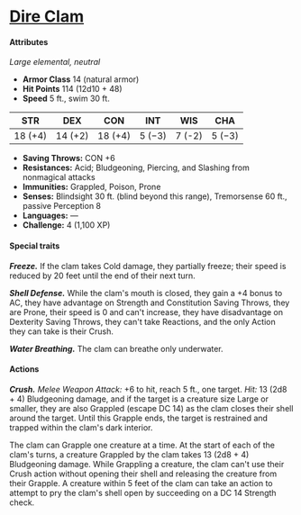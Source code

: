 # [Dire Clam](https://github.com/mpanighetti/dnd5e-monsters/blob/main/elementals/dire-clam.md)

#### Attributes

_Large elemental, neutral_

- **Armor Class** 14 (natural armor)
- **Hit Points** 114 (12d10 + 48)
- **Speed** 5 ft., swim 30 ft.

|STR|DEX|CON|INT|WIS|CHA|
|:-:|:-:|:-:|:-:|:-:|:-:|
|18 (+4)|14 (+2)|18 (+4)|5 (−3)|7 (-2)|5 (−3)|

- **Saving Throws:** CON +6
- **Resistances:** Acid; Bludgeoning, Piercing, and Slashing from nonmagical attacks
- **Immunities:** Grappled, Poison, Prone
- **Senses:** Blindsight 30 ft. (blind beyond this range), Tremorsense 60 ft., passive Perception 8
- **Languages:** —
- **Challenge:** 4 (1,100 XP)


#### Special traits

_**Freeze.**_ If the clam takes Cold damage, they partially freeze; their speed is reduced by 20 feet until the end of their next turn.

_**Shell Defense.**_ While the clam's mouth is closed, they gain a +4 bonus to AC, they have advantage on Strength and Constitution Saving Throws, they are Prone, their speed is 0 and can't increase, they have disadvantage on Dexterity Saving Throws, they can't take Reactions, and the only Action they can take is their Crush.

_**Water Breathing.**_ The clam can breathe only underwater.

#### Actions

_**Crush.**_ _Melee Weapon Attack:_ +6 to hit, reach 5 ft., one target. _Hit:_ 13 (2d8 + 4) Bludgeoning damage, and if the target is a creature size Large or smaller, they are also Grappled (escape DC 14) as the clam closes their shell around the target. Until this Grapple ends, the target is restrained and trapped within the clam's dark interior.

The clam can Grapple one creature at a time. At the start of each of the clam's turns, a creature Grappled by the clam takes 13 (2d8 + 4) Bludgeoning damage. While Grappling a creature, the clam can't use their Crush action without opening their shell and releasing the creature from their Grapple. A creature within 5 feet of the clam can take an action to attempt to pry the clam's shell open by succeeding on a DC 14 Strength check.
